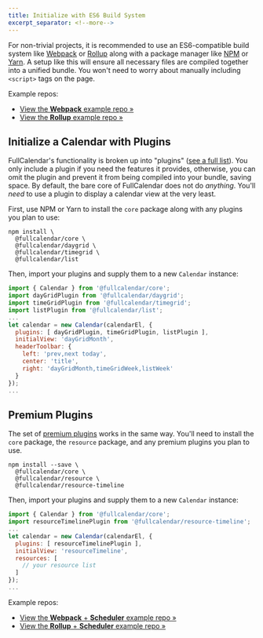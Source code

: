 ```yaml
---
title: Initialize with ES6 Build System
excerpt_separator: <!--more-->
---
```


For non-trivial projects, it is recommended to use an ES6-compatible build system like [Webpack](https://webpack.js.org/) or [Rollup](https://rollupjs.org) along with a package manager like [NPM](https://www.npmjs.com/) or [Yarn](https://yarnpkg.com).<!--more--> A setup like this will ensure all necessary files are compiled together into a unified bundle. You won't need to worry about manually including `<script>` tags on the page.

Example repos:

- [View the **Webpack** example repo &raquo;](https://github.com/fullcalendar/fullcalendar-examples/tree/main/webpack)
- [View the **Rollup** example repo &raquo;](https://github.com/fullcalendar/fullcalendar-examples/tree/main/rollup)


## Initialize a Calendar with Plugins

FullCalendar's functionality is broken up into "plugins" ([see a full list](plugin-index)). You only include a plugin if you need the features it provides, otherwise, you can omit the plugin and prevent it from being compiled into your bundle, saving space. By default, the bare core of FullCalendar does not do *anything*. You'll *need* to use a plugin to display a calendar view at the very least.

First, use NPM or Yarn to install the `core` package along with any plugins you plan to use:

```
npm install \
  @fullcalendar/core \
  @fullcalendar/daygrid \
  @fullcalendar/timegrid \
  @fullcalendar/list
```

Then, import your plugins and supply them to a new `Calendar` instance:

```js
import { Calendar } from '@fullcalendar/core';
import dayGridPlugin from '@fullcalendar/daygrid';
import timeGridPlugin from '@fullcalendar/timegrid';
import listPlugin from '@fullcalendar/list';
...
let calendar = new Calendar(calendarEl, {
  plugins: [ dayGridPlugin, timeGridPlugin, listPlugin ],
  initialView: 'dayGridMonth',
  headerToolbar: {
    left: 'prev,next today',
    center: 'title',
    right: 'dayGridMonth,timeGridWeek,listWeek'
  }
});
...
```


## Premium Plugins

The set of [premium plugins](premium) works in the same way. You'll need to install the `core` package, the `resource` package, and any premium plugins you plan to use.

```
npm install --save \
  @fullcalendar/core \
  @fullcalendar/resource \
  @fullcalendar/resource-timeline
```

Then, import your plugins and supply them to a new `Calendar` instance:

```js
import { Calendar } from '@fullcalendar/core';
import resourceTimelinePlugin from '@fullcalendar/resource-timeline';
...
let calendar = new Calendar(calendarEl, {
  plugins: [ resourceTimelinePlugin ],
  initialView: 'resourceTimeline',
  resources: [
    // your resource list
  ]
});
...
```

Example repos:

- [View the **Webpack** + **Scheduler** example repo &raquo;](https://github.com/fullcalendar/fullcalendar-examples/tree/main/webpack-scheduler)
- [View the **Rollup** + **Scheduler** example repo &raquo;](https://github.com/fullcalendar/fullcalendar-examples/tree/main/rollup-scheduler)
